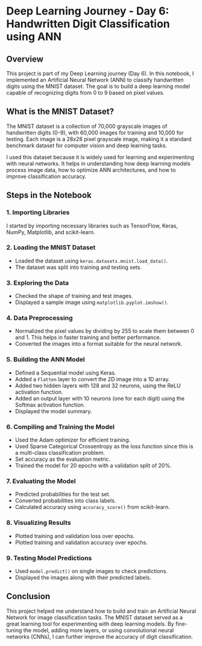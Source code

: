 # Deep Learning Journey - Day 6: Handwritten Digit Classification using ANN

## Overview
This project is part of my Deep Learning journey (Day 6). In this notebook, I implemented an Artificial Neural Network (ANN) to classify handwritten digits using the MNIST dataset. The goal is to build a deep learning model capable of recognizing digits from 0 to 9 based on pixel values.

## What is the MNIST Dataset?
The MNIST dataset is a collection of 70,000 grayscale images of handwritten digits (0-9), with 60,000 images for training and 10,000 for testing. Each image is a 28x28 pixel grayscale image, making it a standard benchmark dataset for computer vision and deep learning tasks.

I used this dataset because it is widely used for learning and experimenting with neural networks. It helps in understanding how deep learning models process image data, how to optimize ANN architectures, and how to improve classification accuracy.

## Steps in the Notebook
### 1. Importing Libraries
I started by importing necessary libraries such as TensorFlow, Keras, NumPy, Matplotlib, and scikit-learn.

### 2. Loading the MNIST Dataset
- Loaded the dataset using `keras.datasets.mnist.load_data()`.
- The dataset was split into training and testing sets.

### 3. Exploring the Data
- Checked the shape of training and test images.
- Displayed a sample image using `matplotlib.pyplot.imshow()`.

### 4. Data Preprocessing
- Normalized the pixel values by dividing by 255 to scale them between 0 and 1. This helps in faster training and better performance.
- Converted the images into a format suitable for the neural network.

### 5. Building the ANN Model
- Defined a Sequential model using Keras.
- Added a `Flatten` layer to convert the 2D image into a 1D array.
- Added two hidden layers with 128 and 32 neurons, using the ReLU activation function.
- Added an output layer with 10 neurons (one for each digit) using the Softmax activation function.
- Displayed the model summary.

### 6. Compiling and Training the Model
- Used the Adam optimizer for efficient training.
- Used Sparse Categorical Crossentropy as the loss function since this is a multi-class classification problem.
- Set accuracy as the evaluation metric.
- Trained the model for 20 epochs with a validation split of 20%.

### 7. Evaluating the Model
- Predicted probabilities for the test set.
- Converted probabilities into class labels.
- Calculated accuracy using `accuracy_score()` from scikit-learn.

### 8. Visualizing Results
- Plotted training and validation loss over epochs.
- Plotted training and validation accuracy over epochs.

### 9. Testing Model Predictions
- Used `model.predict()` on single images to check predictions.
- Displayed the images along with their predicted labels.

## Conclusion
This project helped me understand how to build and train an Artificial Neural Network for image classification tasks. The MNIST dataset served as a great learning tool for experimenting with deep learning models. By fine-tuning the model, adding more layers, or using convolutional neural networks (CNNs), I can further improve the accuracy of digit classification.


